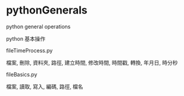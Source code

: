 # pythonGenerals
python general operations

python 基本操作

fileTimeProcess.py

  檔案, 刪除, 資料夾, 路徑, 建立時間, 修改時間, 時間戳, 轉換, 年月日, 時分秒

fileBasics.py

  檔案, 讀取, 寫入, 編碼, 路徑, 檔名 
